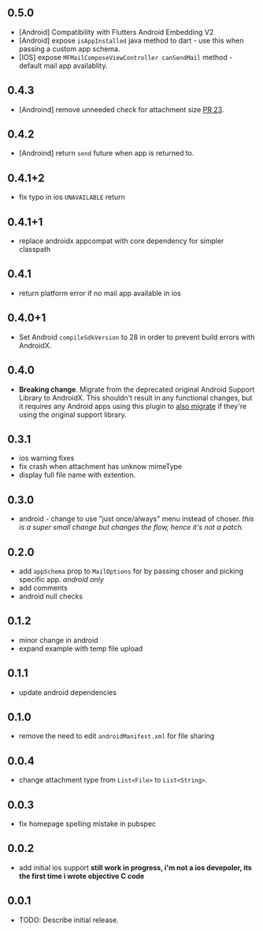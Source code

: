 ## 0.5.0

* [Android] Compatibility with Flutters Android Embedding V2
* [Android] expose `isAppInstalled` java method to dart - use this when passing a custom app schema.
* [IOS] expose `MFMailComposeViewController canSendMail` method - default mail app availablity. 


## 0.4.3

* [Androind] remove unneeded check for attachment size [PR 23](https://github.com/taljacobson/flutter_mailer/pull/23). 

## 0.4.2

* [Androind] return `send` future when app is returned to. 


## 0.4.1+2

* fix typo in ios `UNAVAILABLE` return

## 0.4.1+1

* replace androidx appcompat with core dependency for simpler classpath

## 0.4.1

* return platform error if no mail app available in ios

## 0.4.0+1

* Set Android `compileSdkVersion` to 28 in order to prevent build errors with AndroidX.

## 0.4.0

* **Breaking change**. Migrate from the deprecated original Android Support
  Library to AndroidX. This shouldn't result in any functional changes, but it
  requires any Android apps using this plugin to [also
  migrate](https://developer.android.com/jetpack/androidx/migrate) if they're
  using the original support library.

## 0.3.1
 * ios warning fixes
 * fix crash when attachment has unknow mimeType
 * display full file name with extention.

## 0.3.0
  * android - change to use "just once/always" menu instead of choser.
  _this is a super small change but changes the flow, hence it's not a patch._

## 0.2.0
  * add `appSchema` prop to `MailOptions` for by passing choser and picking specific app. _android only_
  * add comments
  * android null checks

## 0.1.2
  * minor change in android
  * expand example with temp file upload

## 0.1.1
  * update android dependencies

## 0.1.0
  * remove the need to edit `androidManifest.xml` for file sharing

## 0.0.4
 * change attachment type from `List<File>` to `List<String>`. 

## 0.0.3
* fix homepage spelling mistake in pubspec

## 0.0.2

* add initial ios support
**still work in progress, i'm not a ios devepoler, its the first time i wrote objective C code**


## 0.0.1

* TODO: Describe initial release.

